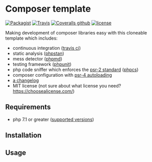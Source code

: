 # Composer template

[![Packagist](https://img.shields.io/packagist/dt/TFarla/composer-template.svg?style=flat-square)](https://packagist.org/packages/tfarla/composer-template)
[![Travis](https://img.shields.io/travis/TFarla/composer-template.svg?style=flat-square)](https://travis-ci.org/TFarla/composer-template)
[![Coveralls github](https://img.shields.io/coveralls/github/TFarla/composer-template.svg?style=flat-square)](https://coveralls.io/github/TFarla/composer-template)
[![license](https://img.shields.io/github/license/mashape/apistatus.svg?style=flat-square)](https://opensource.org/licenses/MIT)

Making development of composer libraries easy with this cloneable template which includes:

- continuous integration ([travis ci](https://travis-ci.org/))
- static analysis ([phpstan](https://github.com/phpstan/phpstan))
- mess detector ([phpmd](https://phpmd.org/))
- testing framework ([phpunit](https://phpunit.de/))
- php code sniffer which enforces the [psr-2 standard](https://www.php-fig.org/psr/psr-2/) ([phpcs](https://github.com/squizlabs/PHP_CodeSniffer))
- composer configuration with [psr-4 autoloading](https://www.php-fig.org/psr/psr-4/)
- [a changelog](https://keepachangelog.com/en/1.0.0/)
- MIT license (not sure about what license you need? https://choosealicense.com/)

## Requirements
- php 7.1 or greater ([supported versions](http://php.net/supported-versions.php))

## Installation

## Usage
